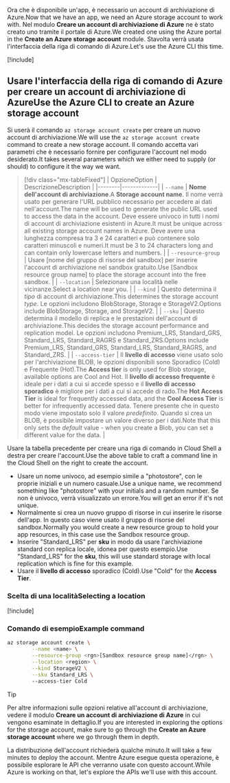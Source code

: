 <span data-ttu-id="32f8d-101">Ora che è disponibile un'app, è necessario un account di archiviazione di Azure.</span><span class="sxs-lookup"><span data-stu-id="32f8d-101">Now that we have an app, we need an Azure storage account to work with.</span></span> <span data-ttu-id="32f8d-102">Nel modulo **Creare un account di archiviazione di Azure** ne è stato creato uno tramite il portale di Azure.</span><span class="sxs-lookup"><span data-stu-id="32f8d-102">We created one using the Azure portal in the **Create an Azure storage account** module.</span></span> <span data-ttu-id="32f8d-103">Stavolta verrà usata l'interfaccia della riga di comando di Azure.</span><span class="sxs-lookup"><span data-stu-id="32f8d-103">Let's use the Azure CLI this time.</span></span>

<!-- Activate the sandbox -->
[!include[](../../../includes/azure-sandbox-activate.md)]

## <a name="use-the-azure-cli-to-create-an-azure-storage-account"></a><span data-ttu-id="32f8d-104">Usare l'interfaccia della riga di comando di Azure per creare un account di archiviazione di Azure</span><span class="sxs-lookup"><span data-stu-id="32f8d-104">Use the Azure CLI to create an Azure storage account</span></span>

<span data-ttu-id="32f8d-105">Si userà il comando `az storage account create` per creare un nuovo account di archiviazione.</span><span class="sxs-lookup"><span data-stu-id="32f8d-105">We will use the `az storage account create` command to create a new storage account.</span></span> <span data-ttu-id="32f8d-106">Il comando accetta vari parametri che è necessario fornire per configurare l'account nel modo desiderato.</span><span class="sxs-lookup"><span data-stu-id="32f8d-106">It takes several parameters which we either need to supply (or should) to configure it the way we want.</span></span>

> [!div class="mx-tableFixed"]
> | <span data-ttu-id="32f8d-107">Opzione</span><span class="sxs-lookup"><span data-stu-id="32f8d-107">Option</span></span> | <span data-ttu-id="32f8d-108">Descrizione</span><span class="sxs-lookup"><span data-stu-id="32f8d-108">Description</span></span> |
> |--------|-------------|
> | `--name` | <span data-ttu-id="32f8d-109">**Nome dell'account di archiviazione**.</span><span class="sxs-lookup"><span data-stu-id="32f8d-109">A **Storage account name**.</span></span> <span data-ttu-id="32f8d-110">Il nome verrà usato per generare l'URL pubblico necessario per accedere ai dati nell'account.</span><span class="sxs-lookup"><span data-stu-id="32f8d-110">The name will be used to generate the public URL used to access the data in the account.</span></span> <span data-ttu-id="32f8d-111">Deve essere univoco in tutti i nomi di account di archiviazione esistenti in Azure.</span><span class="sxs-lookup"><span data-stu-id="32f8d-111">It must be unique across all existing storage account names in Azure.</span></span> <span data-ttu-id="32f8d-112">Deve avere una lunghezza compresa tra 3 e 24 caratteri e può contenere solo caratteri minuscoli e numeri.</span><span class="sxs-lookup"><span data-stu-id="32f8d-112">It must be 3 to 24 characters long and can contain only lowercase letters and numbers.</span></span> |
> | `--resource-group` | <span data-ttu-id="32f8d-113">Usare <rgn>[nome del gruppo di risorse del sandbox]</rgn> per inserire l'account di archiviazione nel sandbox gratuito.</span><span class="sxs-lookup"><span data-stu-id="32f8d-113">Use <rgn>[Sandbox resource group name]</rgn> to place the storage account into the free sandbox.</span></span> |
> | `--location` | <span data-ttu-id="32f8d-114">Selezionare una località nelle vicinanze.</span><span class="sxs-lookup"><span data-stu-id="32f8d-114">Select a location near you.</span></span> |
> | `--kind` | <span data-ttu-id="32f8d-115">Questo determina il _tipo_ di account di archiviazione.</span><span class="sxs-lookup"><span data-stu-id="32f8d-115">This determines the storage account _type_.</span></span> <span data-ttu-id="32f8d-116">Le opzioni includono BlobStorage, Storage e StorageV2.</span><span class="sxs-lookup"><span data-stu-id="32f8d-116">Options include BlobStorage, Storage, and StorageV2.</span></span> |
> | `--sku` | <span data-ttu-id="32f8d-117">Questo determina il modello di replica e le prestazioni dell'account di archiviazione.</span><span class="sxs-lookup"><span data-stu-id="32f8d-117">This decides the storage account performance and replication model.</span></span> <span data-ttu-id="32f8d-118">Le opzioni includono Premium_LRS, Standard_GRS, Standard_LRS, Standard_RAGRS e Standard_ZRS.</span><span class="sxs-lookup"><span data-stu-id="32f8d-118">Options include Premium_LRS, Standard_GRS, Standard_LRS, Standard_RAGRS, and Standard_ZRS.</span></span> |
> | `--access-tier` | <span data-ttu-id="32f8d-119">Il **livello di accesso** viene usato solo per l'archiviazione BLOB, le opzioni disponibili sono Sporadico (Cold) e Frequente (Hot).</span><span class="sxs-lookup"><span data-stu-id="32f8d-119">The **Access tier** is only used for Blob storage, available options are Cool and Hot.</span></span> <span data-ttu-id="32f8d-120">Il **livello di accesso frequente** è ideale per i dati a cui si accede spesso e il **livello di accesso sporadico** è migliore per i dati a cui si accede di rado.</span><span class="sxs-lookup"><span data-stu-id="32f8d-120">The **Hot Access Tier** is ideal for frequently accessed data, and the **Cool Access Tier** is better for infrequently accessed data.</span></span> <span data-ttu-id="32f8d-121">Tenere presente che in questo modo viene impostato solo il valore _predefinito_. Quando si crea un BLOB, è possibile impostare un valore diverso per i dati.</span><span class="sxs-lookup"><span data-stu-id="32f8d-121">Note that this only sets the _default_ value - when you create a Blob, you can set a different value for the data.</span></span> |
    
<span data-ttu-id="32f8d-122">Usare la tabella precedente per creare una riga di comando in Cloud Shell a destra per creare l'account.</span><span class="sxs-lookup"><span data-stu-id="32f8d-122">Use the above table to craft a command line in the Cloud Shell on the right to create the account.</span></span>
- <span data-ttu-id="32f8d-123">Usare un nome univoco, ad esempio simile a "photostore", con le proprie iniziali e un numero casuale.</span><span class="sxs-lookup"><span data-stu-id="32f8d-123">Use a unique name, we recommend something like "photostore" with your initials and a random number.</span></span> <span data-ttu-id="32f8d-124">Se non è univoco, verrà visualizzato un errore.</span><span class="sxs-lookup"><span data-stu-id="32f8d-124">You will get an error if it's not unique.</span></span>
- <span data-ttu-id="32f8d-125">Normalmente si crea un nuovo gruppo di risorse in cui inserire le risorse dell'app. In questo caso viene usato il gruppo di risorse del sandbox.</span><span class="sxs-lookup"><span data-stu-id="32f8d-125">Normally you would create a new resource group to hold your app resources, in this case use the Sandbox resource group.</span></span>
- <span data-ttu-id="32f8d-126">Inserire "Standard_LRS" per **sku** in modo da usare l'archiviazione standard con replica locale, idonea per questo esempio.</span><span class="sxs-lookup"><span data-stu-id="32f8d-126">Use "Standard_LRS" for the **sku**, this will use standard storage with local replication which is fine for this example.</span></span>
- <span data-ttu-id="32f8d-127">Usare il **livello di accesso** sporadico (Cold).</span><span class="sxs-lookup"><span data-stu-id="32f8d-127">Use "Cold" for the **Access Tier**.</span></span>

### <a name="selecting-a-location"></a><span data-ttu-id="32f8d-128">Scelta di una località</span><span class="sxs-lookup"><span data-stu-id="32f8d-128">Selecting a location</span></span>
<!-- Resource selection -->
[!include[](../../../includes/azure-sandbox-regions-first-mention-note.md)]

### <a name="example-command"></a><span data-ttu-id="32f8d-129">Comando di esempio</span><span class="sxs-lookup"><span data-stu-id="32f8d-129">Example command</span></span>

```bash
az storage account create \
        --name <name> \
        --resource-group <rgn>[Sandbox resource group name]</rgn> \
        --location <region> \
        --kind StorageV2 \
        --sku Standard_LRS \ 
        --access-tier Cold
```

> [!TIP]
> <span data-ttu-id="32f8d-130">Per altre informazioni sulle opzioni relative all'account di archiviazione, vedere il modulo **Creare un account di archiviazione di Azure** in cui vengono esaminate in dettaglio.</span><span class="sxs-lookup"><span data-stu-id="32f8d-130">If you are interested in exploring the options for the storage account, make sure to go through the **Create an Azure storage account** where we go through them in depth.</span></span>

<span data-ttu-id="32f8d-131">La distribuzione dell'account richiederà qualche minuto.</span><span class="sxs-lookup"><span data-stu-id="32f8d-131">It will take a few minutes to deploy the account.</span></span> <span data-ttu-id="32f8d-132">Mentre Azure esegue questa operazione, è possibile esplorare le API che verranno usate con questo account.</span><span class="sxs-lookup"><span data-stu-id="32f8d-132">While Azure is working on that, let's explore the APIs we'll use with this account.</span></span>